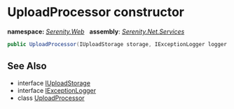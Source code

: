 # UploadProcessor constructor
**namespace:** *[Serenity.Web](../../README.md#serenity.web-namespace)*   **assembly**: *[Serenity.Net.Services](../../README.md)*

```csharp
public UploadProcessor(IUploadStorage storage, IExceptionLogger logger = null)
```

## See Also

* interface [IUploadStorage](../IUploadStorage.md)
* interface [IExceptionLogger](../Serenity.Net.Core/../../Serenity.Abstractions/IExceptionLogger.md)
* class [UploadProcessor](../UploadProcessor.md)